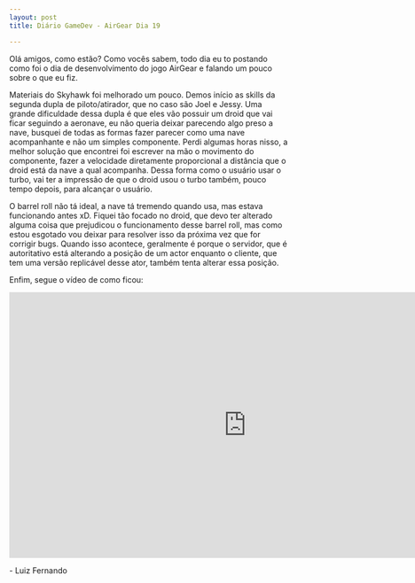 ```yaml
---
layout: post
title: Diário GameDev - AirGear Dia 19

---
```


Olá amigos, como estão? Como vocês sabem, todo dia eu to postando como foi o dia de desenvolvimento do jogo AirGear e falando um pouco sobre o que eu fiz.

Materiais do Skyhawk foi melhorado um pouco. Demos início as skills da segunda dupla de piloto/atirador, que no caso são Joel e Jessy. Uma grande dificuldade dessa dupla é que eles vão possuir um droid que vai ficar seguindo a aeronave, eu não queria deixar parecendo algo preso a nave, busquei de todas as formas fazer parecer como uma nave acompanhante e não um simples componente. Perdi algumas horas nisso, a melhor solução que encontrei foi escrever na mão o movimento do componente, fazer a velocidade diretamente proporcional a distância que o droid está da nave a qual acompanha. Dessa forma como o usuário usar o turbo, vai ter a impressão de que o droid usou o turbo também, pouco tempo depois, para alcançar o usuário. 

O barrel roll não tá ideal, a nave tá tremendo quando usa, mas estava funcionando antes xD. Fiquei tão focado no droid, que devo ter alterado alguma coisa que prejudicou o funcionamento desse barrel roll, mas como estou esgotado vou deixar para resolver isso da próxima vez que for corrigir bugs. Quando isso acontece, geralmente é porque o servidor, que é autoritativo está alterando a posição de um actor enquanto o cliente, que tem uma versão replicável desse ator, também tenta alterar essa posição.


Enfim, segue o vídeo de como ficou:

<div class="videoWrapper">
  <iframe width="854" height="480" src="https://www.youtube.com/embed/o2qlwiE18YA" frameborder="0" allow="autoplay; encrypted-media" allowfullscreen></iframe>
</div>

<p class= "message"> - Luiz Fernando </p>